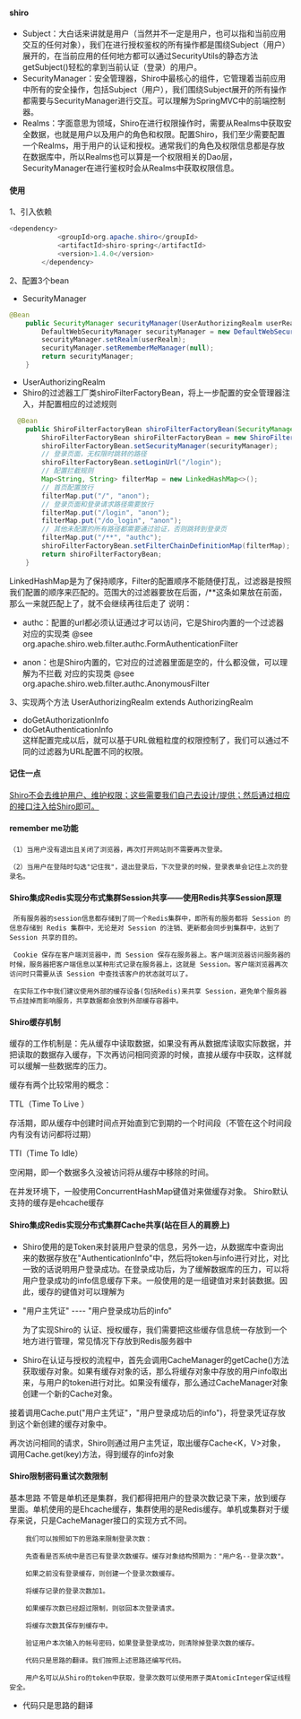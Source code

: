 #### shiro
- Subject：大白话来讲就是用户（当然并不一定是用户，也可以指和当前应用交互的任何对象），我们在进行授权鉴权的所有操作都是围绕Subject（用户）展开的，在当前应用的任何地方都可以通过SecurityUtils的静态方法getSubject()轻松的拿到当前认证（登录）的用户。
- SecurityManager：安全管理器，Shiro中最核心的组件，它管理着当前应用中所有的安全操作，包括Subject（用户），我们围绕Subject展开的所有操作都需要与SecurityManager进行交互。可以理解为SpringMVC中的前端控制器。
- Realms：字面意思为领域，Shiro在进行权限操作时，需要从Realms中获取安全数据，也就是用户以及用户的角色和权限。配置Shiro，我们至少需要配置一个Realms，用于用户的认证和授权。通常我们的角色及权限信息都是存放在数据库中，所以Realms也可以算是一个权限相关的Dao层，SecurityManager在进行鉴权时会从Realms中获取权限信息。
#### 使用
1、引入依赖
```java
<dependency>
            <groupId>org.apache.shiro</groupId>
            <artifactId>shiro-spring</artifactId>
            <version>1.4.0</version>
        </dependency>
```
2、配置3个bean
- SecurityManager
```java
@Bean
    public SecurityManager securityManager(UserAuthorizingRealm userRealm) {
        DefaultWebSecurityManager securityManager = new DefaultWebSecurityManager();
        securityManager.setRealm(userRealm);
        securityManager.setRememberMeManager(null);
        return securityManager;
    }
```
- UserAuthorizingRealm 
- Shiro的过滤器工厂类shiroFilterFactoryBean，将上一步配置的安全管理器注入，并配置相应的过滤规则
```java
  @Bean
    public ShiroFilterFactoryBean shiroFilterFactoryBean(SecurityManager securityManager) {
        ShiroFilterFactoryBean shiroFilterFactoryBean = new ShiroFilterFactoryBean();
        shiroFilterFactoryBean.setSecurityManager(securityManager);
        // 登录页面，无权限时跳转的路径
        shiroFilterFactoryBean.setLoginUrl("/login");
        // 配置拦截规则
        Map<String, String> filterMap = new LinkedHashMap<>();
        // 首页配置放行
        filterMap.put("/", "anon");
        // 登录页面和登录请求路径需要放行
        filterMap.put("/login", "anon");
        filterMap.put("/do_login", "anon");
        // 其他未配置的所有路径都需要通过验证，否则跳转到登录页
        filterMap.put("/**", "authc");
        shiroFilterFactoryBean.setFilterChainDefinitionMap(filterMap);
        return shiroFilterFactoryBean;
    }
```
LinkedHashMap是为了保持顺序，Filter的配置顺序不能随便打乱，过滤器是按照我们配置的顺序来匹配的。范围大的过滤器要放在后面，/**这条如果放在前面，那么一来就匹配上了，就不会继续再往后走了
说明：
* authc：配置的url都必须认证通过才可以访问，它是Shiro内置的一个过滤器
对应的实现类 @see org.apache.shiro.web.filter.authc.FormAuthenticationFilter

* anon：也是Shiro内置的，它对应的过滤器里面是空的，什么都没做，可以理解为不拦截
 对应的实现类 @see org.apache.shiro.web.filter.authc.AnonymousFilter  
 
3、实现两个方法
UserAuthorizingRealm extends AuthorizingRealm
- doGetAuthorizationInfo
- doGetAuthenticationInfo  
这样配置完成以后，就可以基于URL做粗粒度的权限控制了，我们可以通过不同的过滤器为URL配置不同的权限。   
#### 记住一点
[Shiro不会去维护用户、维护权限；这些需要我们自己去设计/提供；然后通过相应的接口注入给Shiro即可。](https://www.iteye.com/blog/jinnianshilongnian-2018936)

#### remember me功能
    （1）当用户没有退出且关闭了浏览器，再次打开网站则不需要再次登录。

    （2）当用户在登陆时勾选"记住我"，退出登录后，下次登录的时候，登录表单会记住上次的登录名。  
    
#### Shiro集成Redis实现分布式集群Session共享——使用Redis共享Session原理
     所有服务器的session信息都存储到了同一个Redis集群中，即所有的服务都将 Session 的信息存储到 Redis 集群中，无论是对 Session 的注销、更新都会同步到集群中，达到了 Session 共享的目的。

     Cookie 保存在客户端浏览器中，而 Session 保存在服务器上。客户端浏览器访问服务器的时候，服务器把客户端信息以某种形式记录在服务器上，这就是 Session。客户端浏览器再次访问时只需要从该 Session 中查找该客户的状态就可以了。

     在实际工作中我们建议使用外部的缓存设备(包括Redis)来共享 Session，避免单个服务器节点挂掉而影响服务，共享数据都会放到外部缓存容器中。
####  Shiro缓存机制
 缓存的工作机制是：先从缓存中读取数据，如果没有再从数据库读取实际数据，并把读取的数据存入缓存，下次再访问相同资源的时候，直接从缓存中获取，这样就可以缓解一些数据库的压力。

缓存有两个比较常用的概念：

TTL（Time To Live ）

存活期，即从缓存中创建时间点开始直到它到期的一个时间段（不管在这个时间段内有没有访问都将过期）

TTI（Time To Idle）

空闲期，即一个数据多久没被访问将从缓存中移除的时间。

在并发环境下，一般使用ConcurrentHashMap键值对来做缓存对象。 Shiro默认支持的缓存是ehcache缓存  
#### Shiro集成Redis实现分布式集群Cache共享(站在巨人的肩膀上)
- Shiro使用的是Token来封装用户登录的信息，另外一边，从数据库中查询出来的数据存放在"AuthenticationInfo"中，然后将token与info进行对比，对比一致的话说明用户登录成功。在登录成功后，为了缓解数据库的压力，可以将用户登录成功的info信息缓存下来。一般使用的是一组键值对来封装数据。因此，缓存的键值对可以理解为
- "用户主凭证" ---- "用户登录成功后的info"  

  为了实现Shiro的 认证、授权缓存，我们需要把这些缓存信息统一存放到一个地方进行管理，常见情况下存放到Redis服务器中  
- Shiro在认证与授权的流程中，首先会调用CacheManager的getCache()方法获取缓存对象。如果有缓存对象的话，那么将缓存对象中存放的用户info取出来，与用户的token进行对比。如果没有缓存，那么通过CacheManager对象创建一个新的Cache对象。
  
接着调用Cache.put("用户主凭证"，"用户登录成功后的info")，将登录凭证存放到这个新创建的缓存对象中。
  
再次访问相同的请求，Shiro则通过用户主凭证，取出缓存Cache<K，V>对象，调用Cache.get(key)方法，得到缓存的info对象  
####  Shiro限制密码重试次数限制
基本思路
不管是单机还是集群，我们都得把用户的登录次数记录下来，放到缓存里面。单机使用的是Ehcache缓存，集群使用的是Redis缓存。单机或集群对于缓存来说，只是CacheManager接口的实现方式不同。

        我们可以按照如下的思路来限制登录次数：

        先查看是否系统中是否已有登录次数缓存。缓存对象结构预期为："用户名--登录次数"。

        如果之前没有登录缓存，则创建一个登录次数缓存。

        将缓存记录的登录次数加1。

        如果缓存次数已经超过限制，则驳回本次登录请求。

        将缓存次数其保存到缓存中。

        验证用户本次输入的帐号密码，如果登录登录成功，则清除掉登录次数的缓存。

        代码只是思路的翻译。我们按照上述思路还编写代码。

        用户名可以从Shiro的token中获取，登录次数可以使用原子类AtomicInteger保证线程安全。    
   - 代码只是思路的翻译